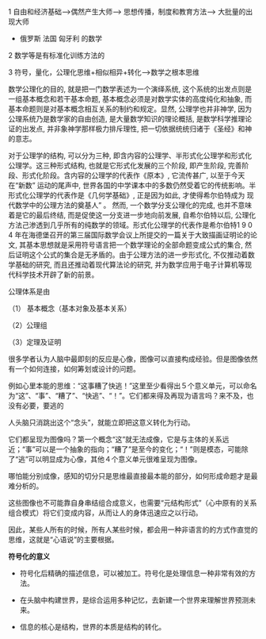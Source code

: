 1 自由和经济基础-->偶然产生大师--> 思想传播，制度和教育方法--> 大批量的出现大师

+ 俄罗斯 法国 匈牙利 的数学

2 数学等是有标准化训练方法的

3 符号，量化，公理化思维+相似相异+转化-->数学之根本思维

数学公理化的目的, 就是把一门数学表述为一个演绎系统, 这个系统的出发点则是一组基本概念和若干基本命题, 基本概念必须是对数学实体的高度纯化和抽象, 而基本命题则是对基本概念相互关系的制约和规定。显然, 公理学也并非神学, 因为公理系统乃是数学家的自由创造, 是大量数学知识的理论概括, 是数学科学推理论证的出发点, 并非象神学那样极力排斥理性, 把一切依据统统归诸于《圣经》和神的意志。

对于公理学的结构, 可以分为三种, 即含内容的公理学、半形式化公理学和形式化公理学。这三种形式结构, 也就是它形式化发展的三个阶段, 即产生阶段, 完善阶段、形式化阶段。含内容的公理学的代表作《原本》, 它流传甚广, 以至于今天在“新数” 运动的尾声中, 世界各国的中学课本中的多数仍然受着它的传统影响。半形式化公理学的代表作是《几何学基础》, 正是因为如此, 才使得希尔伯特成为 现代数学中的公理方法的奠基人” 。 然而, 一个数学分支公理化的完成, 也并不意味着是它的最后终结, 而是促使这一分支进一步地向前发展, 自希尔伯特以后, 公理化方法己渗透到几乎所有的纯数学的领域。形式化公理学的代表作是希尔伯特1 9 0 4 年在海德堡召开的第三届国际数学会议上所提交的一篇关于大致描画证明论的论文, 其基本思想就是采用符号语言把一个数学理论的全部命题变成公式的集合, 然后证明这个公式的集合是无矛盾的。由于公理方法的进一步形式化, 不仅推动着数学基础的研究, 而且还推动着现代算法论的研究, 并为数学应用于电子计算机等现代科学技术开辟了新的前景。

 公理体系是由

（1） 基本概念（基本对象及基本关系）

（2）公理组

（3）定理及证明


很多学者认为人脑中最即刻的反应是心像，图像可以直接构成经验。但是图像依然有一个如何连接，如何筹划或设计的问题。

例如心里本能的思维：“这事糟了快逃！”这里至少看得出５个意义单元，可以命名为“这”、“事”、“糟了”、“快逃”、“！”。它们都来得及再现为语言吗？来不及，也没有必要，要逃的

人头脑只消跳出这个“念头”，就能立即把这意义转化为行动。

它们都呈现为图像吗？第一个概念“这”就无法成像，它是与主体的关系远近；“事”可以是一个抽象的指向；“糟了”是至今的变化；“！”则是模态，可能除了“逃”可以明显成为心像，其他４个意义单元很难呈现为图像。

哪怕能分别成像，感知的切分只是思维最直接最本能的部分，如何形成命题才是最难分析的。

这些图像也不可能靠自身串结组合成意义，也需要“元结构形式”（心中原有的关系组合模式）将它们变成内容，从而让人的身体迅速应之以行动。

因此，某些人所有的时候，所有人某些时候，都会用一种非语言的的方式作直觉的思维，这就是“心语说”的主要根据。

**符号化的意义**

+ 符号化后精确的描述信息，可以被加工。符号化是处理信息一种非常有效的方法。

+ 在头脑中构建世界，是综合运用多种记忆，去新建一个世界来理解世界预测未来。

+ 信息的核心是结构，世界的本质是结构的转化。
